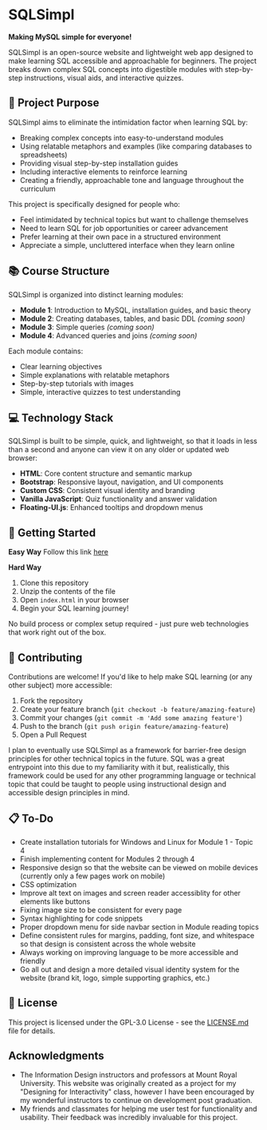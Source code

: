# SQLSimpl

**Making MySQL simple for everyone!**

SQLSimpl is an open-source website and lightweight web app designed to make learning SQL accessible and approachable for beginners. The project breaks down complex SQL concepts into digestible modules with step-by-step instructions, visual aids, and interactive quizzes.

## 🎯 Project Purpose

SQLSimpl aims to eliminate the intimidation factor when learning SQL by:

- Breaking complex concepts into easy-to-understand modules
- Using relatable metaphors and examples (like comparing databases to spreadsheets)
- Providing visual step-by-step installation guides
- Including interactive elements to reinforce learning
- Creating a friendly, approachable tone and language throughout the curriculum

This project is specifically designed for people who:
- Feel intimidated by technical topics but want to challenge themselves
- Need to learn SQL for job opportunities or career advancement
- Prefer learning at their own pace in a structured environment
- Appreciate a simple, uncluttered interface when they learn online

## 📚 Course Structure

SQLSimpl is organized into distinct learning modules:

- **Module 1**: Introduction to MySQL, installation guides, and basic theory
- **Module 2**: Creating databases, tables, and basic DDL *(coming soon)*
- **Module 3**: Simple queries *(coming soon)*
- **Module 4**: Advanced queries and joins *(coming soon)*

Each module contains:
- Clear learning objectives
- Simple explanations with relatable metaphors
- Step-by-step tutorials with images
- Simple, interactive quizzes to test understanding

## 💻 Technology Stack

SQLSimpl is built to be simple, quick, and lightweight, so that it loads in less than a second and anyone can view it on any older or updated web browser:

- **HTML**: Core content structure and semantic markup
- **Bootstrap**: Responsive layout, navigation, and UI components
- **Custom CSS**: Consistent visual identity and branding
- **Vanilla JavaScript**: Quiz functionality and answer validation
- **Floating-UI.js**: Enhanced tooltips and dropdown menus

## 🚀 Getting Started

**Easy Way**
Follow this link [here](https://shearernas.github.io/SQLSimpl/index.htm)

**Hard Way**
1. Clone this repository
2. Unzip the contents of the file
3. Open `index.html` in your browser
4. Begin your SQL learning journey!

No build process or complex setup required - just pure web technologies that work right out of the box.

## 👥 Contributing

Contributions are welcome! If you'd like to help make SQL learning (or any other subject) more accessible:

1. Fork the repository
2. Create your feature branch (`git checkout -b feature/amazing-feature`)
3. Commit your changes (`git commit -m 'Add some amazing feature'`)
4. Push to the branch (`git push origin feature/amazing-feature`)
5. Open a Pull Request

I plan to eventually use SQLSimpl as a framework for barrier-free design principles for other technical topics in the future. 
SQL was a great entrypoint into this due to my familiarity with it but, realistically, this framework could be used for any other programming language or technical topic that could be taught to people using instructional design and accessible design principles in mind.

## 📋 To-Do

- Create installation tutorials for Windows and Linux for Module 1 - Topic 4
- Finish implementing content for Modules 2 through 4
- Responsive design so that the website can be viewed on mobile devices (currently only a few pages work on mobile)
- CSS optimization
- Improve alt text on images and screen reader accessiblity for other elements like buttons
- Fixing image size to be consistent for every page
- Syntax highlighting for code snippets
- Proper dropdown menu for side navbar section in Module reading topics
- Define consistent rules for margins, padding, font size, and whitespace so that design is consistent across the whole website 
- Always working on improving language to be more accessible and friendly
- Go all out and design a more detailed visual identity system for the website (brand kit, logo, simple supporting graphics, etc.)

## 📄 License

This project is licensed under the GPL-3.0 License - see the [LICENSE.md](license.md) file for details.

## Acknowledgments

- The Information Design instructors and professors at Mount Royal University. This website was originally created as a project for my "Designing for Interactivity" class, however I have been encouraged by my wonderful instructors to continue on development post graduation.
- My friends and classmates for helping me user test for functionality and usability. Their feedback was incredibly invaluable for this project.
